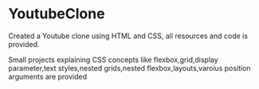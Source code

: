# YoutubeClone
Created a Youtube clone using HTML and CSS, all resources and code is provided.
<p>Small projects explaining CSS concepts like flexbox,grid,display parameter,text styles,nested grids,nested flexbox,layouts,varoius position arguments are provided</p>
